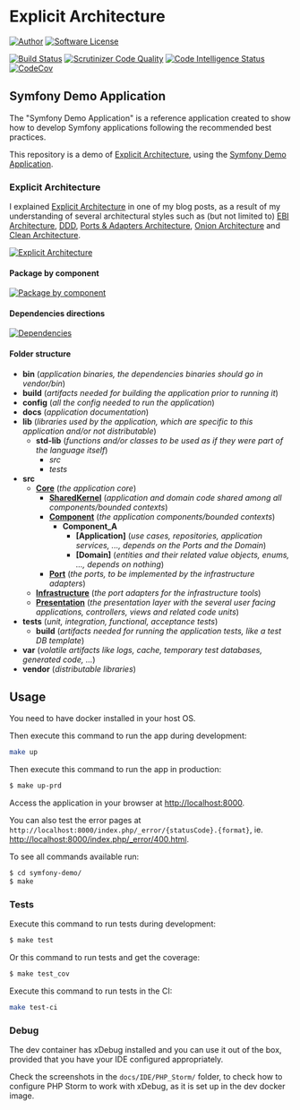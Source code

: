 # Explicit Architecture 
[![Author][Author]](https://www.herbertograca.com)
[![Software License][License]](LICENSE)

[![Build Status][Build]](https://scrutinizer-ci.com/g/hgraca/explicit-architecture-php/build-status/master)
[![Scrutinizer Code Quality][Score]](https://scrutinizer-ci.com/g/hgraca/explicit-architecture-php/?branch=master)
[![Code Intelligence Status][CodeInt]](https://scrutinizer-ci.com/code-intelligence)
[![CodeCov][CodeCov]](https://codecov.io/gh/hgraca/explicit-architecture-php)

## Symfony Demo Application

The "Symfony Demo Application" is a reference application created to show how
to develop Symfony applications following the recommended best practices.

This repository is a demo of [Explicit Architecture][1], using the [Symfony Demo Application][2].

### Explicit Architecture

I explained [Explicit Architecture][1] in one of my blog posts, as a result of my understanding of several architectural
 styles such as (but not limited to) [EBI Architecture][11], [DDD][12], [Ports & Adapters Architecture][13], 
 [Onion Architecture][14] and [Clean Architecture][15].
 
[![Explicit Architecture](https://docs.google.com/drawings/d/e/2PACX-1vQ5ps72uaZcEJzwnJbPhzUfEeBbN6CJ04j7hl2i3K2HHatNcsoyG2tgX2vnrN5xxDKLp5Jm5bzzmZdv/pub?w=960&amp;h=657)][2]

#### Package by component

[![Package by component](https://docs.google.com/drawings/d/e/2PACX-1vQjEj4dKKUaQEUcNDq2UO58oIUu6pehqrE99q4gSRk0DY9KPIuhgG9Yg3qJGgW4ybrL5Ql8_Xo5z3yq/pub?w=960&h=720)][17]

#### Dependencies directions

[![Dependencies](https://docs.google.com/drawings/d/e/2PACX-1vQyv5xAx5hFJPhiK19AGl_2t256M0yKcDSliH8etojltE3tBlEnCndwfsUr1UsXvv5PKGVtrBHkQX3h/pub?w=913&amp;h=129)][16]

#### Folder structure

- **bin** (_application binaries, the dependencies binaries should go in vendor/bin_)
- **build** (_artifacts needed for building the application prior to running it_)
- **config** (_all the config needed to run the application_)
- **docs** (_application documentation_)
- **lib** (_libraries used by the application, which are specific to this application and/or not distributable_)
    - **std-lib**  (_functions and/or classes to be used as if they were part of the language itself_)
        - _src_
        - _tests_
- **src**
    - **[Core][10]** (_the application core_)
        - **[SharedKernel][6]** (_application and domain code shared among all components/bounded contexts_)
        - **[Component][5]** (_the application components/bounded contexts_)
            - **Component_A**
                - **[Application]** (_use cases, repositories, application services, ..., depends on the Ports and the Domain_)
                - **[Domain]** (_entities and their related value objects, enums, ..., depends on nothing_)
        - **[Port][8]** (_the ports, to be implemented by the infrastructure adapters_)
    - **[Infrastructure][9]** (_the port adapters for the infrastructure tools_)
    - **[Presentation][7]** (_the presentation layer with the several user facing applications, controllers, views and related code units_)
- **tests** (_unit, integration, functional, acceptance tests_)
    - **build** (_artifacts needed for running the application tests, like a test DB template_)
- **var** (_volatile artifacts like logs, cache, temporary test databases, generated code, ..._)
- **vendor** (_distributable libraries_)

## Usage

You need to have docker installed in your host OS. 

Then execute this command to run the app during development: 

```bash
make up
```

Then execute this command to run the app in production: 

```bash
$ make up-prd
```

Access the application in your browser at <http://localhost:8000>.

You can also test the error pages at `http://localhost:8000/index.php/_error/{statusCode}.{format}`,
 ie. <http://localhost:8000/index.php/_error/400.html>.

To see all commands available run:

```bash
$ cd symfony-demo/
$ make
```

### Tests

Execute this command to run tests during development:

```bash
$ make test
```

Or this command to run tests and get the coverage:

```bash
$ make test_cov
```

Execute this command to run tests in the CI:

```bash
make test-ci
```

### Debug

The dev container has xDebug installed and you can use it out of the box, provided that you have your IDE configured
 appropriately.
 
Check the screenshots in the `docs/IDE/PHP_Storm/` folder, to check how to configure PHP Storm to work with xDebug, as
 it is set up in the dev docker image.

[1]: https://herbertograca.com/2017/11/16/explicit-architecture-01-ddd-hexagonal-onion-clean-cqrs-how-i-put-it-all-together/
[2]: https://docs.google.com/drawings/d/1E_hx5B4czRVFVhGJbrbPDlb_JFxJC8fYB86OMzZuAhg/edit?usp=sharing
[5]: http://ddd.fed.wiki.org/view/welcome-visitors/view/domain-driven-design/view/bounded-context
[6]: http://ddd.fed.wiki.org/view/welcome-visitors/view/domain-driven-design/view/shared-kernel
[7]: https://herbertograca.com/2017/11/16/explicit-architecture-01-ddd-hexagonal-onion-clean-cqrs-how-i-put-it-all-together/#primary-or-driving-adapters
[8]: https://herbertograca.com/2017/11/16/explicit-architecture-01-ddd-hexagonal-onion-clean-cqrs-how-i-put-it-all-together/#ports
[9]: https://herbertograca.com/2017/11/16/explicit-architecture-01-ddd-hexagonal-onion-clean-cqrs-how-i-put-it-all-together/#secondary-or-driving-adapters
[10]: https://herbertograca.com/2017/11/16/explicit-architecture-01-ddd-hexagonal-onion-clean-cqrs-how-i-put-it-all-together/#application-core-organisation
[11]: https://herbertograca.com/2017/08/24/ebi-architecture/
[12]: https://herbertograca.com/2017/09/07/domain-driven-design/
[13]: https://herbertograca.com/2017/09/14/ports-adapters-architecture/
[14]: https://herbertograca.com/2017/09/21/onion-architecture/
[15]: https://herbertograca.com/2017/09/28/clean-architecture-standing-on-the-shoulders-of-giants/
[16]: https://docs.google.com/drawings/d/1DGiP9qyBpRHPDPKRJoXdElw1DXwmJoR-88Qvtf6hBNA/edit?usp=sharing
[17]: https://docs.google.com/drawings/d/1QurViCcaZ4Eh1CgBvel9aK5RLBkw2TaOAnO-Lhu4pfw/edit?usp=sharing

[Author]: http://img.shields.io/badge/author-@hgraca-blue.svg?style=flat-square
[License]: https://img.shields.io/badge/license-MIT-blue.svg?style=flat-square

[Build]: https://scrutinizer-ci.com/g/hgraca/explicit-architecture-php/badges/build.png?b=master
[Score]: https://scrutinizer-ci.com/g/hgraca/explicit-architecture-php/badges/quality-score.png?b=master
[CodeInt]: https://scrutinizer-ci.com/g/hgraca/explicit-architecture-php/badges/code-intelligence.svg?b=master
[CodeCov]: https://codecov.io/gh/hgraca/explicit-architecture-php/branch/master/graph/badge.svg
